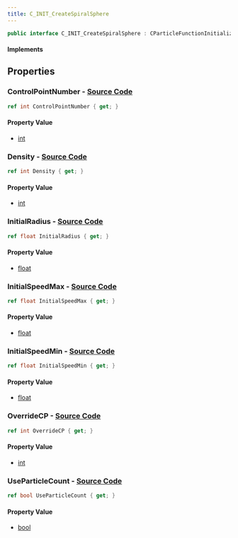 ```yaml
---
title: C_INIT_CreateSpiralSphere
---
```


```csharp
public interface C_INIT_CreateSpiralSphere : CParticleFunctionInitializer, CParticleFunction, ISchemaClass<CParticleFunction>, ISchemaClass<CParticleFunctionInitializer>, ISchemaClass<C_INIT_CreateSpiralSphere>, ISchemaField, ISchemaClass, INativeHandle
```

#### Implements

## Properties

### **ControlPointNumber** - [Source Code](https://github.com/swiftly-solution/swiftlys2/blob/main/managed/src/SwiftlyS2.Generated/Schemas/Interfaces/C_INIT_CreateSpiralSphere.cs#L16)

```csharp
ref int ControlPointNumber { get; }
```

#### Property Value

- [int](https://learn.microsoft.com/dotnet/api/system.int32)

### **Density** - [Source Code](https://github.com/swiftly-solution/swiftlys2/blob/main/managed/src/SwiftlyS2.Generated/Schemas/Interfaces/C_INIT_CreateSpiralSphere.cs#L20)

```csharp
ref int Density { get; }
```

#### Property Value

- [int](https://learn.microsoft.com/dotnet/api/system.int32)

### **InitialRadius** - [Source Code](https://github.com/swiftly-solution/swiftlys2/blob/main/managed/src/SwiftlyS2.Generated/Schemas/Interfaces/C_INIT_CreateSpiralSphere.cs#L22)

```csharp
ref float InitialRadius { get; }
```

#### Property Value

- [float](https://learn.microsoft.com/dotnet/api/system.single)

### **InitialSpeedMax** - [Source Code](https://github.com/swiftly-solution/swiftlys2/blob/main/managed/src/SwiftlyS2.Generated/Schemas/Interfaces/C_INIT_CreateSpiralSphere.cs#L26)

```csharp
ref float InitialSpeedMax { get; }
```

#### Property Value

- [float](https://learn.microsoft.com/dotnet/api/system.single)

### **InitialSpeedMin** - [Source Code](https://github.com/swiftly-solution/swiftlys2/blob/main/managed/src/SwiftlyS2.Generated/Schemas/Interfaces/C_INIT_CreateSpiralSphere.cs#L24)

```csharp
ref float InitialSpeedMin { get; }
```

#### Property Value

- [float](https://learn.microsoft.com/dotnet/api/system.single)

### **OverrideCP** - [Source Code](https://github.com/swiftly-solution/swiftlys2/blob/main/managed/src/SwiftlyS2.Generated/Schemas/Interfaces/C_INIT_CreateSpiralSphere.cs#L18)

```csharp
ref int OverrideCP { get; }
```

#### Property Value

- [int](https://learn.microsoft.com/dotnet/api/system.int32)

### **UseParticleCount** - [Source Code](https://github.com/swiftly-solution/swiftlys2/blob/main/managed/src/SwiftlyS2.Generated/Schemas/Interfaces/C_INIT_CreateSpiralSphere.cs#L28)

```csharp
ref bool UseParticleCount { get; }
```

#### Property Value

- [bool](https://learn.microsoft.com/dotnet/api/system.boolean)

